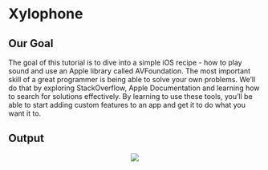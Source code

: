 
# Xylophone

## Our Goal

The goal of this tutorial is to dive into a simple iOS recipe - how to play sound and use an Apple library called AVFoundation. The most important skill of a great programmer is being able to solve your own problems. We’ll do that by exploring StackOverflow, Apple Documentation and learning how to search for solutions effectively. By learning to use these tools, you’ll be able to start adding custom features to an app and get it to do what you want it to.

## Output

<div align="center">
    <img src="https://i.udemycdn.com/redactor/raw/2019-09-17_14-27-15-24df1183d5d359ec594f9e2e2049b90b.gif"
    />
</div>